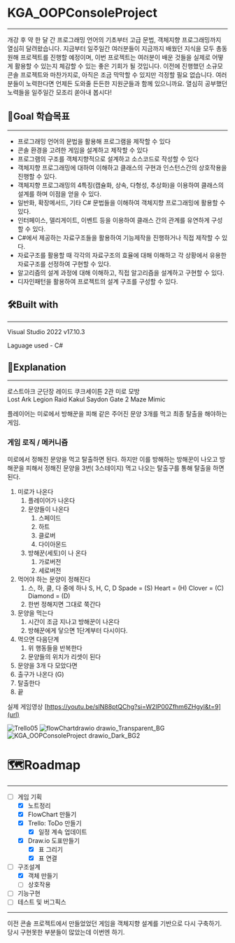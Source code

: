# **KGA_OOPConsoleProject**

---
개강 후 약 한 달 간 프로그래밍 언어의 기초부터 고급 문법, 객체지향 프로그래밍까지 열심히 달려왔습니다. 
지금부터 일주일간 여러분들이 지금까지 배웠던 지식을 모두 총동원해 프로젝트를 진행할 예정이며, 
이번 프로젝트는 여러분이 배운 것들을 실제로 어떻게 활용할 수 있는지 체감할 수 있는 좋은 기회가 될 것입니다.
이전에 진행했던 소규모 콘솔 프로젝트와 마찬가지로, 아직은 조금 막막할 수 있지만 걱정할 필요 없습니다. 
여러분들이 노력한다면 언제든 도와줄 든든한 지원군들과 함께 있으니까요. 열심히 공부했던 노력들을 일주일간 모조리 쏟아내 봅시다!


## 🎯Goal 학습목표

---

- 프로그래밍 언어의 문법을 활용해 프로그램을 제작할 수 있다
- 콘솔 환경을 고려한 게임을 설계하고 제작할 수 있다
- 프로그램의 구조를 객체지향적으로 설계하고 소스코드로 작성할 수 있다
- 객체지향 프로그래밍에 대하여 이해하고 클래스의 구현과 인스턴스간의 상호작용을 진행할 수 있다.
- 객체지향 프로그래밍의 4특징(캡슐화, 상속, 다형성, 추상화)을 이용하여 클래스의 설계를 하며 이점을 얻을 수 있다.
- 일반화, 확장메서드, 기타 C# 문법들을 이해하여 객체지향 프로그래밍에 활용할 수 있다.
- 인터페이스, 델리게이트, 이벤트 등을 이용하여 클래스 간의 관계를 유연하게 구성할 수 있다.
- C#에서 제공하는 자료구조들을 활용하여 기능제작을 진행하거나 직접 제작할 수 있다.
- 자료구조를 활용할 때 각각의 자료구조의 효율에 대해 이해하고 각 상황에서 유용한 자료구조를 선정하여 구현할 수 있다.
- 알고리즘의 설계 과정에 대해 이해하고, 직접 알고리즘을 설계하고 구현할 수 있다.
- 디자인패턴을 활용하여 프로젝트의 설계 구조를 구성할 수 있다.

## 🛠️Built with

---

Visual Studio 2022 v17.10.3

Laguage used - C#

## 📄Explanation

---

로스트아크 군단장 레이드 쿠크세이튼 2관 미로 모방  
Lost Ark Legion Raid  Kakul Saydon Gate 2 Maze Mimic 

플레이어는 미로에서 방해꾼을 피해 같은 주어진 문양 3개를 먹고 최종 탈출을 해야하는 게임.

### 게임 로직 / 메커니즘

미로에서 정해진 문양을 먹고 탈출하면 된다. 하지만 이를 방해하는 방해꾼이 나오고 방해꾼을 피해서 정해진 문양을 3번( 3스테이지) 먹고 나오는 탈출구를 통해 탈출을 하면 된다.

1. 미로가 나온다
    1. 플레이어가 나온다
    2. 문양들이 나온다
        1. 스페이드 
        2. 하트
        3. 클로버
        4. 다이아몬드
    3. 방해꾼(세토)이 나 온다
        1. 가로버전
        2. 세로버전
2. 먹어야 하는 문양이 정해진다
    1. 스, 하, 클, 다 중에 하나
    S,   H,   C,  D
    Spade = (S)
    Heart = (H)
    Clover = (C)
    Diamond = (D)
    2. 한번 정해지면 그대로 쭉간다
3. 문양을 먹는다
    1. 시간이 조금 지나고 방해꾼이 나온다
    2. 방해꾼에게 닿으면 1단계부터 다시이다.
4. 먹으면 다음단계
    1. 위 행동들을 반복한다
    2. 문양들의 위치가 리셋이 된다
5. 문양을 3개 다 모았다면  
6. 출구가 나온다
(G)
7. 탈출한다
8. 끝

실제 게임영상
[https://youtu.be/slN88ptQChg?si=W2IP00Zfhm6ZHgyl&t=9](url)

![Trello05](https://github.com/user-attachments/assets/080f09b3-5b82-44d8-8d15-4e7c1d185cd5)
![flowChartdrawio drawio_Transparent_BG](https://github.com/user-attachments/assets/b13730f0-7881-467b-aa30-126342501525)
![KGA_OOPConsoleProject drawio_Dark_BG2](https://github.com/user-attachments/assets/7805a6e4-c643-4c95-a14b-a111ff9a274c)


# 🗺️Roadmap

---

- [ ]  게임 기획
    - [x]  노트정리
    - [x]  FlowChart 만들기
    - [x]  Trello: ToDo 만들기
        - [x]  일정 계속 업데이트
    - [x]  Draw.io 도표만들기
        - [x]  표 그리기
        - [x]  표 연결
- [ ]  구조설계
    - [x]  객체 만들기
    - [ ]  상호작용
- [ ]  기능구현
- [ ]  테스트 및 버그픽스

---

이전 콘솔 프로젝트에서 만들었었던 게임을 객체지향 설계를 기반으로 다시 구축하기.
당시 구현못한 부분들이 많았는데 이번엔 하기.
